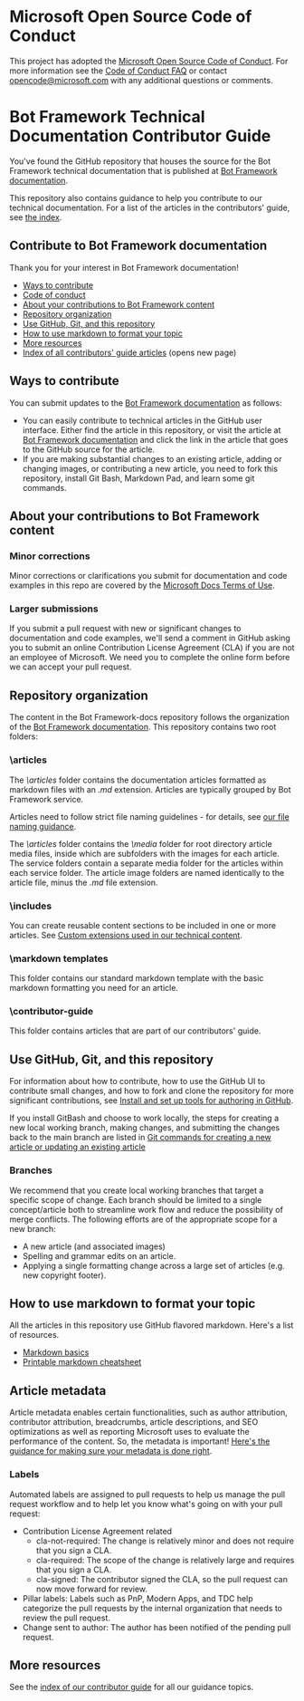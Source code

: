 # Microsoft Open Source Code of Conduct

This project has adopted the [Microsoft Open Source Code of Conduct](https://opensource.microsoft.com/codeofconduct/).
For more information see the [Code of Conduct FAQ](https://opensource.microsoft.com/codeofconduct/faq/) or contact [opencode@microsoft.com](mailto:opencode@microsoft.com) with any additional questions or comments.

# Bot Framework Technical Documentation Contributor Guide
You've found the GitHub repository that houses the source for the Bot Framework technical documentation that is published at [Bot Framework documentation](https://docs.microsoft.com/bot-framework).

This repository also contains guidance to help you contribute to our technical documentation. For a list of the articles in the contributors' guide, see [the index](contributor-guide/contributor-guide-index.md).

## Contribute to Bot Framework documentation

Thank you for your interest in Bot Framework documentation!

* [Ways to contribute](#ways-to-contribute)
* [Code of conduct](#code-of-conduct)
* [About your contributions to Bot Framework content](#about-your-contributions-to-bot-framework-content)
* [Repository organization](#repository-organization)
* [Use GitHub, Git, and this repository](#use-github-git-and-this-repository)
* [How to use markdown to format your topic](#how-to-use-markdown-to-format-your-topic)
* [More resources](#more-resources)
* [Index of all contributors' guide articles](contributor-guide/contributor-guide-index.md) (opens new page)

## Ways to contribute
You can submit updates to the [Bot Framework documentation](https://docs.microsoft.com/bot-framework) as follows:

* You can easily contribute to technical articles in the GitHub user interface. Either find the article in this repository, or visit the article at [Bot Framework documentation](https://docs.microsoft.com/bot-framework) and click the link in the article that goes to the GitHub source for the article.
* If you are making substantial changes to an existing article, adding or changing images, or contributing a new article, you need to fork this repository, install Git Bash, Markdown Pad, and learn some git commands.

## About your contributions to Bot Framework content
### Minor corrections

Minor corrections or clarifications you submit for documentation and code examples in this repo are covered by the [Microsoft Docs Terms of Use](https://docs.microsoft.com/legal/termsofuse).

### Larger submissions
If you submit a pull request with new or significant changes to documentation and code examples, we'll send a comment in GitHub asking you to submit an online Contribution License Agreement (CLA) if you are not an employee of Microsoft. We need you to complete the online form before we can accept your pull request.

## Repository organization
The content in the Bot Framework-docs repository follows the organization of the [Bot Framework documentation](https://docs.microsoft.com/bot-framework). This repository contains two root folders:

### \articles
The *\articles* folder contains the documentation articles formatted as markdown files with an *.md* extension. Articles are typically grouped by Bot Framework service.

Articles need to follow strict file naming guidelines - for details, see [our file naming guidance](contributor-guide/file-names-and-locations.md).

The *\articles* folder contains the *\media* folder for root directory article media files, inside which are subfolders with the images for each article.  The service folders contain a separate media folder for the articles within each service folder. The article image folders are named identically to the article file, minus the *.md* file extension.

### \includes
You can create reusable content sections to be included in one or more articles. See [Custom extensions used in our technical content](contributor-guide/custom-markdown-extensions.md).

### \markdown templates
This folder contains our standard markdown template with the basic markdown formatting you need for an article.

### \contributor-guide
This folder contains articles that are part of our contributors' guide.

## Use GitHub, Git, and this repository
For information about how to contribute, how to use the GitHub UI to contribute small changes, and how to fork and clone the repository for more significant contributions, see [Install and set up tools for authoring in GitHub](contributor-guide/tools-and-setup.md).

If you install GitBash and choose to work locally, the steps for creating a new local working branch, making changes, and submitting the changes back to the main branch are listed in [Git commands for creating a new article or updating an existing article](contributor-guide/git-commands-for-master.md)

### Branches
We recommend that you create local working branches that target a specific scope of change. Each branch should be limited to a single concept/article both to streamline work flow and reduce the possibility of merge conflicts.  The following efforts are of the appropriate scope for a new branch:

* A new article (and associated images)
* Spelling and grammar edits on an article.
* Applying a single formatting change across a large set of articles (e.g. new copyright footer).

## How to use markdown to format your topic
All the articles in this repository use GitHub flavored markdown.  Here's a list of resources.

* [Markdown basics](https://help.github.com/articles/markdown-basics/)
* [Printable markdown cheatsheet](./contributor-guide/media/documents/markdown-cheatsheet.pdf?raw=true)

## Article metadata
Article metadata enables certain functionalities, such as author attribution, contributor attribution, breadcrumbs, article descriptions, and SEO optimizations as well as reporting Microsoft uses to evaluate the performance of the content. So, the metadata is important! [Here's the guidance for making sure your metadata is done right](contributor-guide/article-metadata.md).

### Labels
Automated labels are assigned to pull requests to help us manage the pull request workflow and to help let you know what's going on with your pull request:

* Contribution License Agreement related
  * cla-not-required: The change is relatively minor and does not require that you sign a CLA.
  * cla-required: The scope of the change is relatively large and requires that you sign a CLA.
  * cla-signed: The contributor signed the CLA, so the pull request can now move forward for review.
* Pillar labels: Labels such as PnP, Modern Apps, and TDC help categorize the pull requests by the internal organization that needs to review the pull request.
* Change sent to author: The author has been notified of the pending pull request.

## More resources

See the [index of our contributor guide](contributor-guide/contributor-guide-index.md) for all our guidance topics.
